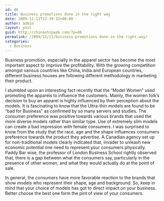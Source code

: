 ```yaml
---
id: 46
title: Business promotions done in the right way
date: 2009-12-11T12:39:32+00:00
author: admin
layout: post
guid: http://chinashipweb.com/?p=46
permalink: /2009/12/11/business-promotions-done-in-the-right-way/
categories:
  - Business
---
```

Business promotion, especially in the apparel sector has become the most important aspect to improve the profitability. With the growing competition amongst various countries like China, India and European countries, different business houses are following different methodology in marketing their product.

I stumbled upon an interesting fact recently that the &#8220;Model Women&#8221; used promoting the apparels to influence the customers. Mainly, the women folk&#8217;s decision to buy an apparel is highly influenced by their perception about the models. It is fascinating to know that the Ultra-thin models are found to be &#8220;bad for Business&#8221; as confirmed by so many servers and studies. The consumer preference was positive towards various brands that used the more diverse models rather than similar type. Use of extremely slim models can create a bad impression with female consumers. I was surprised to know from the study that the race, age and the shape influences consumers preference towards the product they advertise. A Canadian agency set up for non-traditional models clearly indicated that, invader to unleash new economic potential one need to represent your consumers physically. Paddy Bar wise, the professor of London Business School rightly observed that, there is a gap between what the consumers say, particularly in the presence of other women, and what they would actually do at the point of sale.

In general, the consumers have more favorable reaction to the brands that show models who represent their shape, age and background. So, keep in mind that your choice of models has got to direct impact on your business. Better choose the best one form the pint of view of your consumers.